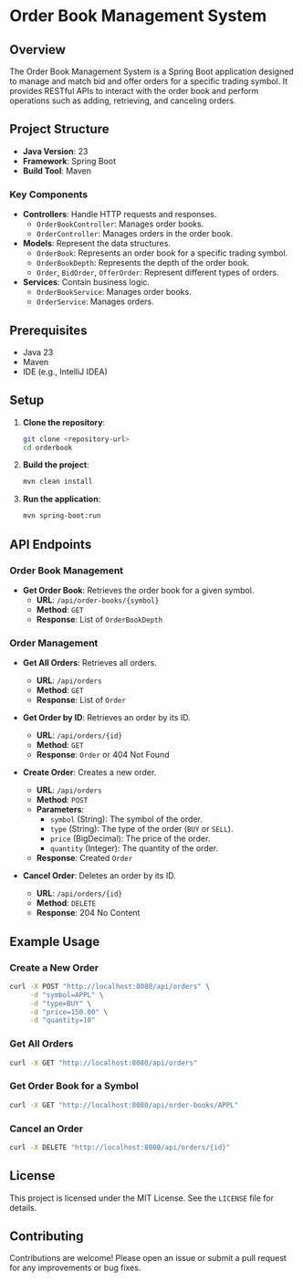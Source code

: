# Order Book Management System

## Overview

The Order Book Management System is a Spring Boot application designed to manage and match bid and offer orders for a specific trading symbol. It provides RESTful APIs to interact with the order book and perform operations such as adding, retrieving, and canceling orders.

## Project Structure

- **Java Version**: 23
- **Framework**: Spring Boot
- **Build Tool**: Maven

### Key Components

- **Controllers**: Handle HTTP requests and responses.
    - `OrderBookController`: Manages order books.
    - `OrderController`: Manages orders in the order book.
- **Models**: Represent the data structures.
    - `OrderBook`: Represents an order book for a specific trading symbol.
    - `OrderBookDepth`: Represents the depth of the order book.
    - `Order`, `BidOrder`, `OfferOrder`: Represent different types of orders.
- **Services**: Contain business logic.
    - `OrderBookService`: Manages order books.
    - `OrderService`: Manages orders.

## Prerequisites

- Java 23
- Maven
- IDE (e.g., IntelliJ IDEA)

## Setup

1. **Clone the repository**:
   ```sh
   git clone <repository-url>
   cd orderbook
   ```

2. **Build the project**:
   ```sh
   mvn clean install
   ```

3. **Run the application**:
   ```sh
   mvn spring-boot:run
   ```

## API Endpoints

### Order Book Management

- **Get Order Book**: Retrieves the order book for a given symbol.
    - **URL**: `/api/order-books/{symbol}`
    - **Method**: `GET`
    - **Response**: List of `OrderBookDepth`

### Order Management

- **Get All Orders**: Retrieves all orders.
    - **URL**: `/api/orders`
    - **Method**: `GET`
    - **Response**: List of `Order`

- **Get Order by ID**: Retrieves an order by its ID.
    - **URL**: `/api/orders/{id}`
    - **Method**: `GET`
    - **Response**: `Order` or 404 Not Found

- **Create Order**: Creates a new order.
    - **URL**: `/api/orders`
    - **Method**: `POST`
    - **Parameters**:
        - `symbol` (String): The symbol of the order.
        - `type` (String): The type of the order (`BUY` or `SELL`).
        - `price` (BigDecimal): The price of the order.
        - `quantity` (Integer): The quantity of the order.
    - **Response**: Created `Order`

- **Cancel Order**: Deletes an order by its ID.
    - **URL**: `/api/orders/{id}`
    - **Method**: `DELETE`
    - **Response**: 204 No Content

## Example Usage

### Create a New Order

```sh
curl -X POST "http://localhost:8080/api/orders" \
     -d "symbol=APPL" \
     -d "type=BUY" \
     -d "price=150.00" \
     -d "quantity=10"
```

### Get All Orders

```sh
curl -X GET "http://localhost:8080/api/orders"
```

### Get Order Book for a Symbol

```sh
curl -X GET "http://localhost:8080/api/order-books/APPL"
```

### Cancel an Order

```sh
curl -X DELETE "http://localhost:8080/api/orders/{id}"
```

## License

This project is licensed under the MIT License. See the `LICENSE` file for details.

## Contributing

Contributions are welcome! Please open an issue or submit a pull request for any improvements or bug fixes.